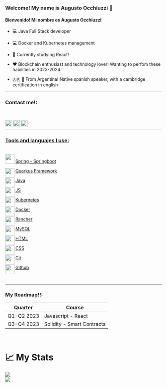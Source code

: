 ### Welcome! My name is Augusto Occhiuzzi 👋
#### Bienvenido! Mi nombre es Augusto Occhiuzzi 

- :computer: Java Full Stack developer

- :computer: Docker and Kubernetes management

- 📖 Currently studying React!

- ❤️ Blockchain enthusiast and technology lover! Wanting to perfom these habilities in 2023-2024.

- 🇦🇷 🏴󠁧󠁢󠁥󠁮󠁧󠁿 From Argentina! Native spanish speaker, with a cambridge certification in english

---

### Contact me!:

<br>
<div align= "center">
<a href=https://www.linkedin.com/in/augusto-occhiuzzi-b06640160/><img align="left" alt="LinkedIn" width="22px" src="https://cdn.worldvectorlogo.com/logos/linkedin-icon-2.svg"/>

<a href= https://www.instagram.com/augustoocchiuzzi/><img align="left" alt="Instagram" width="22px" src="https://cdn.jsdelivr.net/npm/simple-icons@3.13.0/icons/instagram.svg"/>

<a href= https://www.facebook.com/augusto.remolomas/><img align="left" alt="Facebook" width="22px" src="https://cdn.jsdelivr.net/npm/simple-icons@3.13.0/icons/facebook.svg"/>
</div>
<br />

---

### Tools and languajes I use:

<br />
<a href=https://spring.io/ ><img align="left" src="https://cdn.jsdelivr.net/npm/simple-icons@3.13.0/icons/spring.svg" width="30" height="30" /><p>Spring - Springboot</p></a>

<a href= https://es.quarkus.io/ ><img align="left" src="https://cdn.jsdelivr.net/npm/simple-icons@3.13.0/icons/quarkus.svg" width="30" height="30"/> <p>Quarkus Framework</p></a>

<a href= https://dev.java/learn/><img align="left" src="https://cdn.jsdelivr.net/npm/simple-icons@3.13.0/icons/java.svg" width="30" height="30" /><p>Java</p></a>

<a href= https://www.javascript.com /><img align="left" src="https://cdn.jsdelivr.net/npm/simple-icons@3.13.0/icons/javascript.svg" width="30" height="30" /><p>JS</p></a>

<a href=https://kubernetes.io/es/ ><img align="left" src="https://cdn.jsdelivr.net/npm/simple-icons@3.13.0/icons/kubernetes.svg" width="30" height="30" /><p>Kubernetes</p></a>

<a href= https://www.docker.com/><img align="left" src="https://cdn.jsdelivr.net/npm/simple-icons@3.13.0/icons/docker.svg" width="30" height="30"/><p>Docker</p></a>
 
<a href= https://www.rancher.com/><img align="left" src="https://cdn.jsdelivr.net/npm/simple-icons@3.13.0/icons/rancher.svg" width="30" height="30"/><p>Rancher</p></a>

<a href= https://www.mysql.com/><img align="left" src="https://cdn.jsdelivr.net/npm/simple-icons@3.13.0/icons/mysql.svg" width="30" height="30" /><p>MySQL</p></a>

<a href= https://en.wikipedia.org/wiki/HTML><img align="left" src="https://cdn.jsdelivr.net/npm/simple-icons@3.13.0/icons/html5.svg" width="30" height="30"/><p>HTML</p></a>

<a href= https://en.wikipedia.org/wiki/CSS><img align="left" src="https://cdn.jsdelivr.net/npm/simple-icons@3.13.0/icons/css3.svg" width="30" height="30"/><p>CSS</p></a>

<a href= https://git-scm.com/><img align="left" src="https://cdn.jsdelivr.net/npm/simple-icons@3.13.0/icons/git.svg" width="30" height="30" /><p>Git</p></a>

<a href= https://github.com/><img align="left" src="https://cdn.jsdelivr.net/npm/simple-icons@3.13.0/icons/github.svg" width="30" height="30" /><p>Github</p></a>

<br />

 ---

### My Roadmap!!:
 
|Quarter|Course|
|---|---|
|Q1-Q2 2023|Javascript - React|
|Q3-Q4 2023|Solidity - Smart Contracts|
<br />

# 📈 My Stats

![](https://github-readme-stats.vercel.app/api/top-langs/?username=augustoocch&theme=noctis_minimus&hide_border=true&include_all_commits=true&count_private=true&layout=compact&langs_count=10)<br/>
![](https://github-readme-stats.vercel.app/api?username=augustoocch&theme=noctis_minimus&hide_border=true&include_all_commits=true&count_private=true)<br/> 
<!-- ![](https://github-readme-streak-stats.herokuapp.com/?user=IgnacioRodriguez01&theme=noctis_minimus&hide_border=true)<br/> -->
